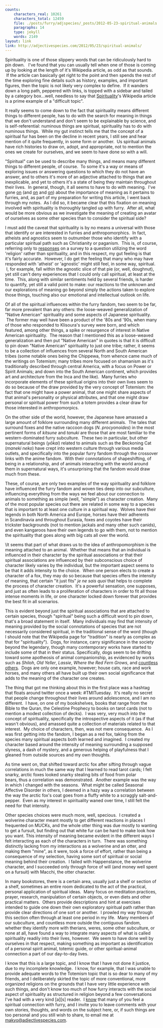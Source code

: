 ```yaml
---
counts:
    characters_real: 10261
    characters_total: 12459
    file: ./posts/furry/adjspecies/_posts/2012-05-23-spiritual-animals.markdown
    paragraphs: 14
    type: jekyll
    words: 2149
layout: link
link: http://adjectivespecies.com/2012/05/23/spiritual-animals/
---
```


Spirituality is one of those slippery words that can be ridiculously hard to pin
down.   I've found that you can usually tell when one of those is coming up by
looking at the length of it's Wikipedia article, as odd as that sounds.  If the
article can basically get right to the point and then spends the rest of the
time exploring fine details such as history, examples, and important figures,
then the topic is not likely very complex to define.  If it wanders down a long
path, peppered with links, is topped with a sidebar and tailed by a category
box...well, needless to say that
[Spirituality](http://en.wikipedia.org/wiki/Spirituality)'s Wikipedia
article is a prime example of a "difficult topic".

It really seems to come down to the fact that spirituality means different
things to different people, has to do with the search for meaning in things that
we don't understand and don't seem to be explainable by science, and is
self-referential: numinous things are spiritual, spirituality has to do with
numinous things.  While my gut instinct tells me that the concept of a spiritual
fur has been on the decline in recent years, I still see and hear mention of it
quite frequently, in some form or another.  Us spiritual animals have rich
histories to draw on, adopt, and appropriate, not to mention the ones we create
for ourselves, and we seem to have done so with a will.<!--more-->

"Spiritual" can be used to describe many things, and means many different things
to different people, of course.  To some it's a way or means of exploring issues
or answering questions to which they do not have an answer, and to others it's
more of an adjective attached to things that are inexplicable, and yet to others
it's a state of being they maintain throughout their lives.  In general, though,
it all seems to have to do with meaning.  I've gone
[on](http://adjectivespecies.com/2012/04/11/meaning-within-a-subculture-part-1/)
(and
[on](http://adjectivespecies.com/2012/04/12/meaning-within-a-subculture-part-2/)
and
[on](http://adjectivespecies.com/2012/04/13/meaning-within-a-subculture-part-3/))
about the importance of meaning as it pertains to furries, and, as part of my
preparation for writing this article, I went back through my notes.  As I did
so, it became clear that this fixation on meaning involved with spirituality is
thoroughly tangled up with furry.  After all, what would be more obvious as we
investigate the meaning of creating an avatar of ourselves as some other species
than to consider the spiritual side?

I must add the caveat that spirituality is by no means a universal with those
that identify or are interested in furries and anthropomorphics.  In fact,
atheists and agnostics seem to outnumber those who identify with a particular
spiritual path such as Christianity or paganism.  This is, of course, referring
only to [responses](http://vis.adjectivespecies.com/furrysurvey/religion.html)
on a survey to a question utilizing the word 'religion' rather than
spirituality, and in this respect, my gut feeling is that it's fairly accurate.
 However, I do get the feeling that many who may have responded with 'atheist'
or 'agnostic' might still feel, in some way, spiritual.   I, for example, fall
within the agnostic slice of that pie (or, well, doughnut), yet still can't deny
experiences that I could only call spiritual, at least at the time.  This, along
with similar sentiments held by several friends, is harder to quantify, yet
still a valid point to make: our reactions to the unknown and our explorations
of meaning go beyond simply the actions taken to explore those things, touching
also our emotional and intellectual outlook on life.

Of all of the spiritual influences within the furry fandom, two seem to be far,
far more prevalent than any others: the loose-weaved generalization of "Native
American" spirituality and some aspects of Japanese spirituality.  The former
may well have been a product of the '80s and '90s, when many of those who
responded to Klisoura's survey were born, and which featured, among other
things, a spike or resurgence of interest in Native American spirituality.  The
reason that I mentioned this as a loose-weaved generalization and then put
"Native American" in quotes is that it is difficult to pin down "Native
American" spirituality to just one tribe; rather, it seems to be a collection of
influences from several North and South American tribes (some notable ones being
the Chippewa, from whence came much of the writings on Totemism; many tribes
more focused on shamanism as it's traditionally described through central
America, with a focus on Power or Spirit Animals; and down into the South
American continent, which provides art and architecture from the Inca and the
like).  Many furries who incorporate elements of these spiritual origins into
their own lives seem to do so because of the draw provided by the very concept
of Totemism: the fact that one might have a power animal, that one might share
aspects of that animal's personality or physical attributes, and that one might
draw personal or spiritual power from such a totem provides a clear draw for
those interested in anthropomorpics.

On the other side of the world, however, the Japanese have amassed a large
amount of folklore surrounding many different animals.  The tales that surround
foxes and the native raccoon dogs (*N. procyonoides*) in the most
pertinent forms of *kitsune* and *tanuki* are those that are most
familiar to the western-dominated furry subculture.  These two in particular,
but other supernatural beings (*yōkai*) related to animals such as the
Beckoning Cat (*maneki neko*) have crept into western culture through
various media outlets, and specifically into the popular furry fandom through
the crossover links with the anime fandom.  With their connotations of
shapeshifting, of being in a relationship, and of animals interacting with the
world around them in supernatural ways, it's unsurprising that the fandom would
draw much from these.

These, of course, are only two examples of the way spirituality and folklore
have influenced the furry fandom and woven ties deep into our subculture,
influencing everything from the ways we feel about our connection to animals to
something as simple (well, "simple") as character creation.  Many of the most
popular species out there are related in some way to a species that is important
to at least one culture in a spiritual way.  Wolves have their legends in both
North America and Europe, horses have their adherents in Scandinavia and
throughout Eurasia, foxes and coyotes have their trickster backgrounds (not to
mention jackals and many other such canids), and even kangaroos have their own
legends to go with them, not to mention the spirituality that goes along with
big cats all over the world.

\It seems that part of what draws us to the idea of anthropomorphism is the
meaning attached to an animal.  Whether that means that an individual is
influenced in their character by the spiritual associations or that their
spiritual associations are influenced by their subconscious choice of character
likely varies by the individual, but the important aspect seems to be that it
adds intensity to the choice.  When one person elects to create a character of a
fox, they may do so because that species offers the intensity of meaning, that
certain "it just fits" *je ne sais quoi* that helps to complete the
process of character creation.  It's a powerful sensation, one supposes, and
just as often leads to a proliferation of characters in order to fit all those
intense moments in life, or one character locked down forever that provides the
best fit in all scenarios.

This is evident beyond just the spiritual associations that are attached to
certain species, though "spiritual" being such a difficult word to pin down,
that's a broad statement in itself.  Many individuals may find that intensity of
meaning provided by the social connotations of species that are not necessarily
considered spiritual, in the traditional sense of the word (though I should note
that the Wikipedia page for "tradition" is nearly as complex as that for
"spirituality").  Dogs, for instance, carry significance in the society beyond
the legendary, though many contemporary works have started to include some of
that in their status. Specifically, dogs seem to be drifting toward some
apotheosis of animal companionship, as evidenced by works such as
*Shiloh*, *Old Yeller*, *Lassie*, *Where the Red Fern
Grows*, and [countless
others](http://www.abebooks.com/books/famous-dog-novels-lassie-marley/dogs-fiction.shtml).
 Dogs are only one example, however; house cats, race and work horses, and many
others all have built up their own social significance that adds to the meaning
of the character one creates.

The thing that got me thinking about this in the first place was a hashtag that
floats around twitter once a week: #TMITuesday.  It's really no secret that
people change throughout their lives around adolescence, and I am no different.
 I have, on one of my bookshelves, books that range from the Bible to the Quran,
the Celestine Prophecy to books on tarot cards (not to mention a modest
collection of decks).  I was very, very much into the concept of spirituality,
specifically the introspective aspects of it (as if that wasn't obvious), and
amassed quite a collection of materials related to that interest.  My choice of
characters, then, was not mere consequence.  As I was first getting into the
fandom, I began as a red fox, taking from the species many spiritual aspects
both learned and imagined.  I created my character based around the intensity of
meaning surrounding a supposed slyness, a dash of mystery, and a generous
helping of playfulness that I gleaned from outside sources and my own thoughts.

As time went on, that shifted toward arctic fox after sifting through vague
correlations in much the same way that I learned to read tarot cards; I felt
snarky, arctic foxes looked snarky stealing bits of food from polar
bears, thus a correlation was demonstrated.  Another example was the
way in which I changed with the seasons.  What might be called Seasonal
Affective Disorder in others, I deemed in a hazy way a correlation between the
way the arctic fox's coat goes from a fluffy white to a scraggly
salt-and-pepper.  Even as my interest in spirituality waned over time, I still
felt the need for that intensity.

Other species choices were much more, well, specious.  I created a wolverine
character meant mostly to get different reactions in places I frequented on
MUCKs, and the whole otter thing was due mostly to wanting to get a fursuit, but
finding out that white fur can be hard to make look how you want. This intensity
of meaning became evident in the different ways I felt interacting as each of
the characters in turn.  There was something distinctly lacking from my
interactions as a wolverine and an otter, and making them "mine", as it were,
took a force of effort, rather than being a consequence of my selection, having
some sort of spiritual or social meaning behind their creation.  I failed with
Happenstance, the wolverine character, and I succeeded only through force of
will (and money well spent on a fursuit) with Macchi, the otter character.

In many bookstores, there is a certain area, usually just a shelf or section of
a shelf, sometimes an entire room dedicated to the act of the practical,
personal application of spiritual ideas.  Many focus on meditation practices,
prayer, research, manipulation of certain objects, or even diets and other
practical matters.  Others provide descriptions and hint at exercises intended
to guide one down their own exploratory spiritual path rather than provide clear
directions of one sort or another.  I prowled my way through this section often
through at least one period in my life.  Many members of our subculture, and
countless more outside the contiguous fandom, whether they identify more with
therians, weres, some other subculture, or none at all, have found a way to
integrate many aspects of what is called spirituality readily into their lives,
however.  We seem to have done well by ourselves in that respect, making
something as important as identification of a personal spirit animal, totemic
guide, or other spiritual-animal connection a part of our day-to-day lives.

I know that this is a large topic, and I know that I have not done it justice,
due to my incomplete knowledge.  I know, for example, that I was unable to
provide adequate words to the Totemism topic that is so dear to many of my
friends, and I deliberately skirted the topic of more conventional, more
organized religions on the grounds that I have very little experience with such
things, and don't know too much of how furry interacts with the social aspect of
spirituality as structured in religion beyond a few conversations I've had with
a very kind \[a\]\[s\] reader.  I
[know](http://adjectivespecies.com/2012/01/29/from-the-survey/) that many of you
feel a spiritual connection with furry, and I invite you to leave comments with
your own stories, thoughts, and words on the subject here, or, if such things
are too personal and you still wish to share, to email me at
[makyo@adjectivespecies.com](mailto:makyo@adjectivespecies.com).
